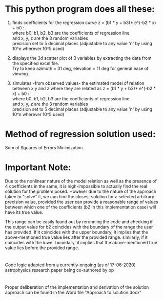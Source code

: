 # This python program does all these:
  
  1)  finds coefficients for the regression curve z = (b1 * y + b3)* e^(-b2 * x) + b0 :   
          where b0, b1, b2, b3 are the coefficients of regression line  
          and x, y, z are the 3 random variables  
      precision set to 5 decimal places (adjustable to any value 'n' by using 10^n wherever 10^5 used)

  2)  displays the 3d scatter plot of 3 variables by extracting the data from the specified excel file.  
      Try to keep azimuth = 31 deg, elevation = 11 deg for general ease of viewing
      
  3)  simulates -from observed values- the estimated model of relation between x,y and z where they are related as
      z = (b1 * y + b3)* e^(-b2 * x) + b0 :   
          where b0, b1, b2, b3 are the coefficients of regression line  
          and x, y, z are the 3 random variables  
      precision set to 5 decimal places (adjustable to any value 'n' by using 10^n wherever 10^5 used)

# Method of regression solution used: 
Sum of Squares of Errors Minimization

# Important Note:   
Due to the nonlinear nature of the model relation as well as the presence of 4 coefficients in the same, it is nigh-impossible to     actually find the real solution for the problem posed. However due to the nature of the approach taken to "solve" it, we can find the closest solution for a selected arbitrary precision value, provided the user can provide a reasonable range of values between which one of the coefficients (b2 in this implementation case) will have its true value.

This range can be easily found out by rerunning the code and checking if the output value for b2 coincides with the boundary of the range the user has provided. If it coincides with the upper boundary, it implies that the above-mentioned true value lies after the provided range. similarly, if it coincides with the lower boundary, it implies that the above-mentioned true value lies before the provided range.
#
Code logic adapted from a currently-ongoing (as of 17-06-2020) astrophysics research paper being co-authored by op
#
Proper deliberation of the implementation and derivation of the solution approach can be found in the Word file "Approach to solution.docx"
